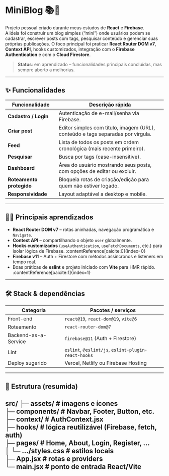 # MiniBlog 📚🚀

Projeto pessoal criado durante meus estudos de **React** e **Firebase**.  
A ideia foi construir um blog simples (“mini”) onde usuários podem se cadastrar, escrever posts com tags, pesquisar conteúdo e gerenciar suas próprias publicações. O foco principal foi praticar **React Router DOM v7**, **Context API**, hooks customizados, integração com o **Firebase Authentication** e com o **Cloud Firestore**.

> **Status**: em aprendizado – funcionalidades principais concluídas, mas sempre aberto a melhorias.

---

## ✨ Funcionalidades

| Funcionalidade | Descrição rápida |
| -------------- | ---------------- |
| **Cadastro / Login** | Autenticação de e-mail/senha via Firebase. |
| **Criar post** | Editor simples com título, imagem (URL), conteúdo e tags separadas por vírgula. |
| **Feed** | Lista de todos os posts em ordem cronológica (mais recente primeiro). |
| **Pesquisar** | Busca por tags (case-insensitive). |
| **Dashboard** | Área do usuário mostrando seus posts, com opções de editar ou excluir. |
| **Roteamento protegido** | Bloqueia rotas de criação/edição para quem não estiver logado. |
| **Responsividade** | Layout adaptável a desktop e mobile. |

---

## 🧑‍💻 Principais aprendizados

* **React Router DOM v7** – rotas aninhadas, navegação programática e `Navigate`.
* **Context API** – compartilhando o objeto `user` globalmente.
* **Hooks customizados** (`useAuthentication`, `useFetchDocuments`, etc.) para isolar lógica de Firebase. :contentReference[oaicite:0]{index=0}
* **Firebase v11** – Auth + Firestore com métodos assíncronos e listeners em tempo real.
* Boas práticas de **eslint** e projeto iniciado com **Vite** para HMR rápido. :contentReference[oaicite:1]{index=1}

---

## 🛠️ Stack & dependências

| Categoria | Pacotes / serviços |
|-----------|--------------------|
| Front-end | `react@19`, `react-dom@19`, `vite@6` |
| Roteamento | `react-router-dom@7` |
| Backend-as-a-Service | `firebase@11` (Auth + Firestore) |
| Lint | `eslint`, `@eslint/js`, `eslint-plugin-react-hooks` |
| Deploy sugerido | Vercel, Netlify ou Firebase Hosting |

---

## 📂 Estrutura (resumida)
src/
├─ assets/ # imagens e ícones <br>
├─ components/ # Navbar, Footer, Button, etc. <br>
├─ context/ # AuthContext.jsx <br>
├─ hooks/ # lógica reutilizável (Firebase, fetch, auth) <br>
├─ pages/ # Home, About, Login, Register, ... <br>
│ └─ .../styles.css # estilos locais <br>
├─ App.jsx # rotas e providers <br>
└─ main.jsx # ponto de entrada React/Vite <br>
--- 

